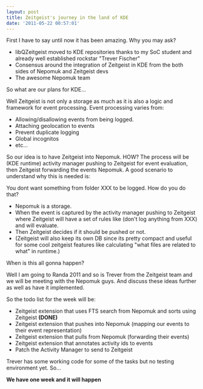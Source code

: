 ```yaml
---
layout: post
title: Zeitgeist's journey in the land of KDE
date: '2011-05-22 00:57:01'
---
```


First I have to say until now it has been amazing. Why you may ask?
<ul>
	<li>libQZeitgeist moved to KDE repositories thanks to my SoC student and already well established rockstar "Trever Fischer"</li>
	<li>Consensus around the integration of Zeitgeist in KDE from the both sides of Nepomuk and Zeitgeist devs</li>
	<li>The awesome Nepomuk team</li>
</ul>
So what are our plans for KDE...

Well Zeitgeist is not only a storage as much as it is also a logic and framework for event processing. Event processing varies from:
<ul>
	<li>Allowing/disallowing events from being logged.</li>
	<li>Attaching geolocation to events</li>
	<li>Prevent duplicate logging</li>
	<li>Global incognitos</li>
	<li>etc...</li>
</ul>
So our idea is to have Zeitgeist into Nepomuk. HOW? The process will be (KDE runtime) activity manager pushing to Zeitgeist for event evaluation, then Zeitgeist forwarding the events Nepomuk. A good scenario to understand why this is needed is:

You dont want something from folder XXX to be logged. How do you do that?
<ul>
	<li>Nepomuk is a storage.</li>
	<li>When the event is captured by the activity manager pushing to Zeitgeist where Zeitgeist will have a set of rules like (don't log anything from XXX) and will evaluate.</li>
	<li>Then Zeitgeist decides if it should be pushed or not.</li>
	<li>(Zeitgeist will also keep its own DB since its pretty compact and useful for some cool zeitgeist features like calculating "what files are related to what" in runtime.)</li>
</ul>
When is this all gonna happen?

Well I am going to Randa 2011 and so is Trever from the Zeitgeist team and we will be meeting with the Nepomuk guys. And discuss these ideas further as well as have it implemented.

So the todo list for the week will be:
<ul>
	<li>Zeitgeist extension that uses FTS search from Nepomuk and sorts using Zeitgeist <strong>(DONE)</strong></li>
	<li>Zeitgeist extension that pushes into Nepomuk (mapping our events to their event representation)</li>
	<li>Zeitgeist extension that pulls from Nepomuk (forwarding their events)</li>
	<li>Zeitgeist extension that annotates activity ids to events</li>
	<li>Patch the Activity Manager to send to Zeitgeist</li>
</ul>
Trever has some working code for some of the tasks but no testing environment yet. So...

<strong>We have one week and it will happen </strong>